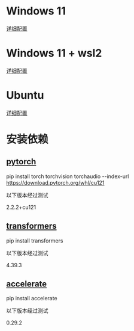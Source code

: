 # Windows 11
[详细配置](./windows.md)

# Windows 11 + wsl2
[详细配置](./wsl2.md)

# Ubuntu
[详细配置](./ubuntu.md)


# 安装依赖
## [pytorch](https://pytorch.org/get-started/locally/)  

pip install torch torchvision torchaudio --index-url https://download.pytorch.org/whl/cu121

以下版本经过测试

2.2.2+cu121

## [transformers](https://github.com/huggingface/transformers)

pip install transformers

以下版本经过测试

4.39.3

## [accelerate](https://github.com/huggingface/accelerate)

pip install accelerate

以下版本经过测试

0.29.2